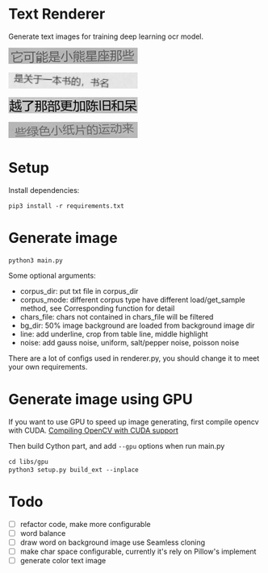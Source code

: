 # Text Renderer
Generate text images for training deep learning ocr model.

![example1.jpg](./imgs/example1.jpg)

![example2.jpg](./imgs/example2.jpg)

![example3.jpg](./imgs/example3.jpg)

![example4.jpg](./imgs/example4.jpg)

# Setup
Install dependencies:
```
pip3 install -r requirements.txt
```

# Generate image
```
python3 main.py
```

Some optional arguments:
- corpus_dir: put txt file in corpus_dir
- corpus_mode: different corpus type have different load/get_sample method, see Corresponding function for detail
- chars_file: chars not contained in chars_file will be filtered
- bg_dir: 50% image background are loaded from background image dir
- line: add underline, crop from table line, middle highlight
- noise: add gauss noise, uniform, salt/pepper noise, poisson noise

There are a lot of configs used in renderer.py, you should change it to meet your own requirements.

# Generate image using GPU
If you want to use GPU to speed up image generating, first compile opencv with CUDA.
[Compiling OpenCV with CUDA support](https://www.pyimagesearch.com/2016/07/11/compiling-opencv-with-cuda-support/)

Then build Cython part, and add `--gpu` options when run main.py
```
cd libs/gpu
python3 setup.py build_ext --inplace
```


# Todo
- [ ] refactor code, make more configurable
- [ ] word balance
- [ ] draw word on background image use Seamless cloning
- [ ] make char space configurable, currently it's rely on Pillow's implement
- [ ] generate color text image
